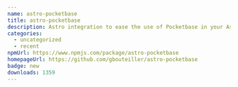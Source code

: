 ```yaml
---
name: astro-pocketbase
title: astro-pocketbase
description: Astro integration to ease the use of Pocketbase in your Astro projects
categories:
  - uncategorized
  - recent
npmUrl: https://www.npmjs.com/package/astro-pocketbase
homepageUrl: https://github.com/gbouteiller/astro-pocketbase
badge: new
downloads: 1359
---
```

